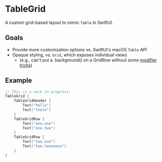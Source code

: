 
# TableGrid

A custom grid-based layout to mimic `Table` in SwiftUI.

## Goals

- Provide more customization options vs. SwiftUI's macOS `Table` API
- Opaque styling, vs. `Grid`, which exposes individual views
  - (e.g., can't put a .background() on a GridRow without some [modifier tricks](https://gist.github.com/peterkos/91bbb501273c9f54ef5a4d5b3c7b1273))

## Example

```swift
// This is a work in progress!
TableGrid {
    TableGridHeader {
        Text("hello")
        Text("there")
    }
    TableGridRow {
        Text("one.one")
        Text("one.two")
    }
    TableGridRow {
        Text("two.one")
        Text("two.twoooooo")
    }
}
```
